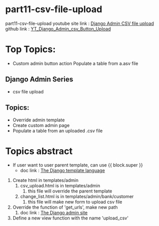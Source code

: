 # part11-csv-file-upload
part11-csv-file-upload
youtube site link : [Django Admin CSV file upload](https://www.youtube.com/watch?v=BLxCnD5-Uvc&list=PLOLrQ9Pn6cazhaxNDhcOIPYXt2zZhAXKO&index=12)
github link : [YT_Django_Admin_csv_Button_Upload](https://github.com/veryacademy/YT_Django_Admin_csv_Button_Upload)
# Top Topics:
- Custom admin button action Populate a table from a.asv file
## Django Admin Series
- csv file upload
## Topics:
- Override admin template
- Create custom admin page 
- Populate a table from an uploaded .csv file
# Topics abstract
- If user want to user parent template, can use {{ block.super }}
  - doc link : [The Django template language](https://docs.djangoproject.com/en/4.1/ref/templates/language/)
1. Create html in templates/admin
   1. csv_upload.html is in templates/admin
      1. this file will override the parent template
   2. change_list.html is in templates/admin/bank/customer
      1. this file will make new form to upload csv file
2. Override the function of  'get_urls', make new path
   1. doc link : [The Django admin site](https://docs.djangoproject.com/en/4.1/ref/contrib/admin/)
3. Define a new view function with the name 'upload_csv'